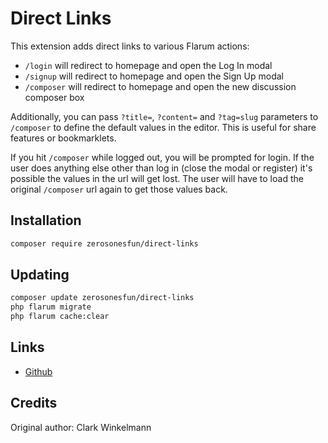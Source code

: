 # Direct Links

This extension adds direct links to various Flarum actions:

- `/login` will redirect to homepage and open the Log In modal
- `/signup` will redirect to homepage and open the Sign Up modal
- `/composer` will redirect to homepage and open the new discussion composer box

Additionally, you can pass `?title=`, `?content=` and `?tag=slug` parameters to `/composer` to define the default values in the editor.
This is useful for share features or bookmarklets.

If you hit `/composer` while logged out, you will be prompted for login.
If the user does anything else other than log in (close the modal or register) it's possible the values in the url will get lost.
The user will have to load the original `/composer` url again to get those values back.

## Installation

```bash
composer require zerosonesfun/direct-links
```

## Updating

```bash
composer update zerosonesfun/direct-links
php flarum migrate
php flarum cache:clear
```

## Links

- [Github](https://github.com/zerosonesfun/direct-links/)

## Credits
Original author: Clark Winkelmann
